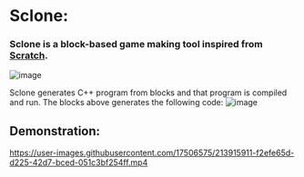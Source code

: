 # Sclone:

### Sclone is a block-based game making tool inspired from [Scratch](https://scratch.mit.edu/).

![image](https://user-images.githubusercontent.com/17506575/213914456-23976c01-a266-4504-b048-6f6325a64131.png)

Sclone generates C++ program from blocks and that program is compiled and run. 
The blocks above generates the following code:
![image](https://user-images.githubusercontent.com/17506575/213915345-fd07f061-9a22-4d97-9de8-72a4ee277f97.png)

## Demonstration:
https://user-images.githubusercontent.com/17506575/213915911-f2efe65d-d225-42d7-bced-051c3bf254ff.mp4


